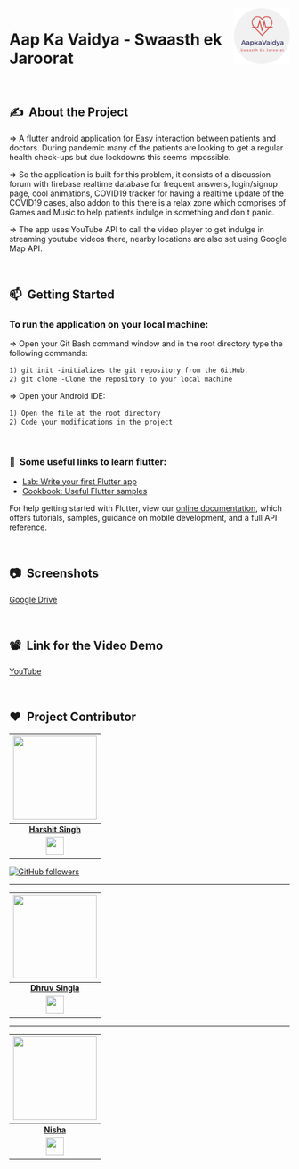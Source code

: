 <img src="assets/images/logo.png" align="right" alt="Image" height="100" width="100" />


# Aap Ka Vaidya - Swaasth ek Jaroorat

<br>

## ✍&nbsp;  About the Project

=> A flutter android application for Easy interaction between patients and doctors. During pandemic many of the patients are looking to get a regular health check-ups but due lockdowns this seems impossible.

=> So the application is built for this problem, it consists of a discussion forum with firebase realtime database for frequent answers, login/signup page, cool animations, COVID19 tracker for having a realtime update of the COVID19 cases, also addon to this there is a relax zone which comprises of Games and Music to help patients indulge in something and don't panic.

=> The app uses YouTube API to call the video player to get indulge in streaming youtube videos there, nearby locations are also set using Google Map API.

<br>

## 📫&nbsp; Getting Started

### To run the application on your local machine:
  
=> Open your Git Bash command window and in the root directory type the following commands:

    1) git init -initializes the git repository from the GitHub. 
    2) git clone -Clone the repository to your local machine
=> Open your Android IDE:

    1) Open the file at the root directory
    2) Code your modifications in the project

<br>

### 🤖&nbsp; Some useful links to learn flutter:

- [Lab: Write your first Flutter app](https://flutter.dev/docs/get-started/codelab)
- [Cookbook: Useful Flutter samples](https://flutter.dev/docs/cookbook)

For help getting started with Flutter, view our
[online documentation](https://flutter.dev/docs), which offers tutorials,
samples, guidance on mobile development, and a full API reference.

<br>

## 📷&nbsp; Screenshots

[Google Drive](https://drive.google.com/drive/folders/1-sGdGiSpPj9aVyV63lkOmHf7PQ-4zroP?usp=sharing)

<br>

## 📽&nbsp; Link for the Video Demo

[YouTube](https://www.youtube.com/watch?v=xHoPp9_jX0Y&t=83s)

<br>

## ❤️&nbsp; Project Contributor

<a href="https://github.com/Harshit564"><img src="https://avatars1.githubusercontent.com/u/47476857?s=400&u=8b1d57f71964ea8821662524e171a16e4fcc5c79&v=4" width=150px height=150px /></a>                                                                                         |
| :------------------------------------------------------------------------------------------------------------------------------------------------------------------------------------------------------------------------------------------------------------------------------------------------------------------------------------------: |
|                                                                                                                                        **[Harshit Singh](https://www.linkedin.com/in/harshit-singh-lko//)**                                                                                                                                        |
|<a href="https://www.linkedin.com/in/harshit-singh-lko"><img src="https://mpng.subpng.com/20180324/vhe/kisspng-linkedin-computer-icons-logo-social-networking-ser-facebook-5ab6ebfe5f5397.2333748215219374063905.jpg" width="32px" height="32px"></a> |


[![GitHub followers](https://img.shields.io/github/followers/Harshit564?label=Follow&style=social)](https://github.com/Harshit564/)

---
<a href="https://github.com/DhruvSingla007"><img src="https://avatars3.githubusercontent.com/u/46241019?s=400&u=8b6cc353e4ffe212585db93ee09bc118e1e2748d&v=4" width=150px height=150px /></a>                                                                                         |
| :------------------------------------------------------------------------------------------------------------------------------------------------------------------------------------------------------------------------------------------------------------------------------------------------------------------------------------------: |
|                                                                                                                                        **[Dhruv Singla](https://www.linkedin.com/in/dhruv-singla-116598135/)**                                                                                                                                        |
|<a href="https://www.linkedin.com/in/dhruv-singla-116598135/"><img src="https://mpng.subpng.com/20180324/vhe/kisspng-linkedin-computer-icons-logo-social-networking-ser-facebook-5ab6ebfe5f5397.2333748215219374063905.jpg" width="32px" height="32px"></a> | 

---

<a href="https://github.com/Nisha2701"><img src="https://avatars2.githubusercontent.com/u/60098687?s=400&v=4" width=150px height=150px /><a>                                                                                         |
| :------------------------------------------------------------------------------------------------------------------------------------------------------------------------------------------------------------------------------------------------------------------------------------------------------------------------------------------: |
|                                                                                                                                        **[Nisha](https://www.linkedin.com/in/nisha-88b887191/)**                                                                                                                                        |
|<a href="https://www.linkedin.com/in/nisha-88b887191/"><img src="https://mpng.subpng.com/20180324/vhe/kisspng-linkedin-computer-icons-logo-social-networking-ser-facebook-5ab6ebfe5f5397.2333748215219374063905.jpg" width="32px" height="32px"></a> |
